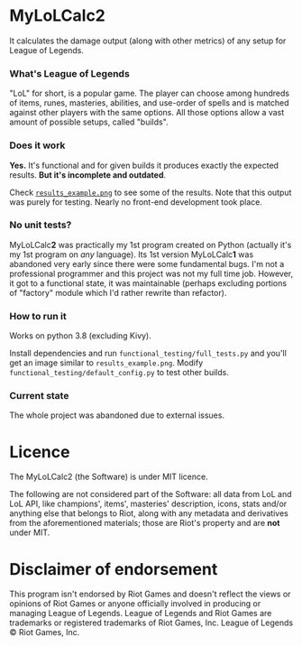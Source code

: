# MyLoLCalc2
It calculates the damage output (along with other metrics) of any setup for League of Legends. 

###  What's League of Legends 
"LoL" for short, is a popular game. The player can choose among hundreds of items, runes, masteries, 
abilities, and use-order of spells and is matched against other players with the same options. 
All those options allow a vast amount of possible setups, called "builds". 

### Does it work 
**Yes.** It's functional and for given builds it produces 
exactly the expected results. **But it's incomplete and outdated**. 

Check [`results_example.png`](https://bitbucket.org/fermiparadox/lol_calc/src/master/results_example.png) 
to see some of the results. Note that this output was purely for testing. 
Nearly no front-end development took place.


### No unit tests?
MyLoLCalc**2** was practically my 1st program created on Python (actually it's my 1st program on *any* language). 
Its 1st version MyLoLCalc**1** was abandoned very early since there were some fundamental bugs. 
I'm not a professional programmer and this project was not my full time job. However, it got to a functional state, 
it was maintainable (perhaps excluding portions of "factory" module which I'd rather rewrite than refactor). 


### How to run it
Works on python 3.8 (excluding Kivy).

Install dependencies and run  `functional_testing/full_tests.py` and you'll get an image 
similar to `results_example.png`. Modify `functional_testing/default_config.py` to test other builds.


### Current state
The whole project was abandoned due to external issues. 


# Licence 
The MyLoLCalc2 (the Software) is under MIT licence.

The following are not considered part of the Software:
all data from LoL and LoL API, like champions', items', masteries' description,
icons, stats and/or anything else that belongs to Riot,
along with any metadata and derivatives from the aforementioned materials;
those are Riot's property and are **not** under MIT.



# Disclaimer of endorsement

This program isn't endorsed by Riot Games and doesn't reflect the views or opinions of Riot Games or anyone 
officially involved in producing or managing League of Legends. League of Legends and Riot Games are trademarks 
or registered trademarks of Riot Games, Inc. League of Legends © Riot Games, Inc.